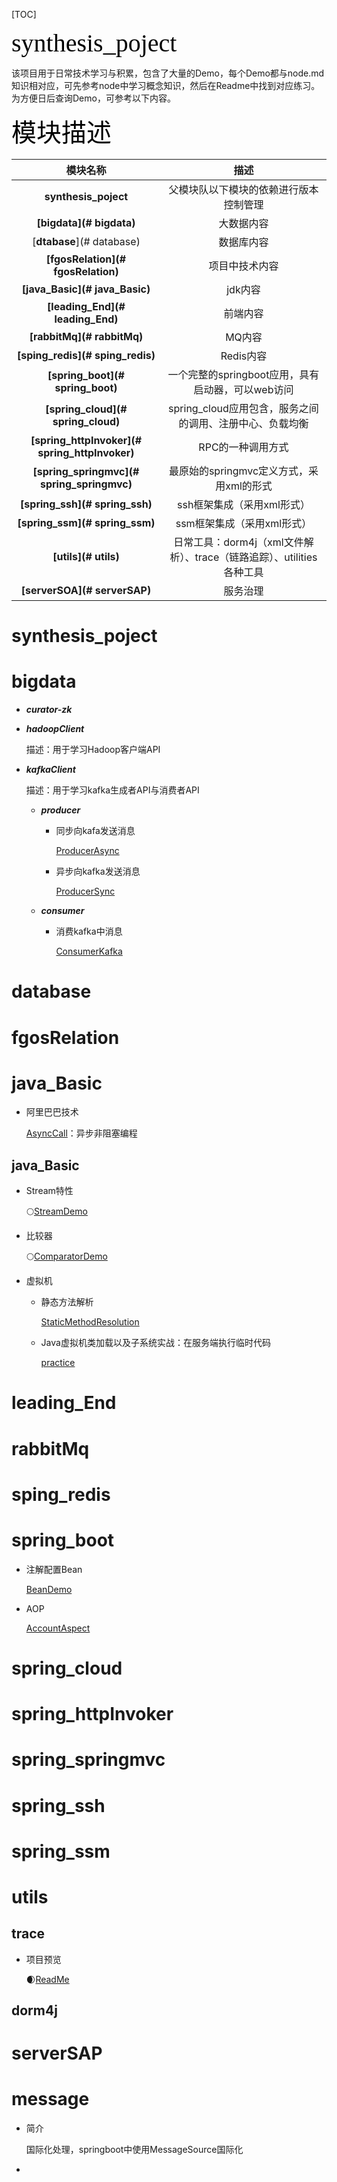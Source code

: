 [TOC]

<span style='color:black;background:背景颜色;font-size:40px;font-family:字体;'>synthesis_poject</span>

该项目用于日常技术学习与积累，包含了大量的Demo，每个Demo都与node.md知识相对应，可先参考node中学习概念知识，然后在Readme中找到对应练习。为方便日后查询Demo，可参考以下内容。

<span style='color:black;background:背景颜色;font-size:40px;font-family:字体;'>模块描述</span>

|                    模块名称                    |                             描述                             |
| :--------------------------------------------: | :----------------------------------------------------------: |
|              **synthesis_poject**              |            父模块队以下模块的依赖进行版本控制管理            |
|            **[bigdata](# bigdata)**            |                          大数据内容                          |
|           [**dtabase**](# database)            |                          数据库内容                          |
|       **[fgosRelation](# fgosRelation)**       |                        项目中技术内容                        |
|         **[java_Basic](# java_Basic)**         |                           jdk内容                            |
|        **[leading_End](# leading_End)**        |                           前端内容                           |
|           **[rabbitMq](# rabbitMq)**           |                            MQ内容                            |
|        **[sping_redis](# sping_redis)**        |                          Redis内容                           |
|        **[spring_boot](# spring_boot)**        |      一个完整的springboot应用，具有启动器，可以web访问       |
|       **[spring_cloud](# spring_cloud)**       |   spring_cloud应用包含，服务之间的调用、注册中心、负载均衡   |
| **[spring_httpInvoker](# spring_httpInvoker)** |                      RPC的一种调用方式                       |
|   **[spring_springmvc](# spring_springmvc)**   |           最原始的springmvc定义方式，采用xml的形式           |
|         **[spring_ssh](# spring_ssh)**         |                  ssh框架集成（采用xml形式）                  |
|         **[spring_ssm](# spring_ssm)**         |                  ssm框架集成（采用xml形式）                  |
|              **[utils](# utils)**              | 日常工具：dorm4j（xml文件解析）、trace（链路追踪）、utilities各种工具 |
|          **[serverSOA](# serverSAP)**          |                           服务治理                           |

# synthesis_poject

# bigdata

- ***curator-zk***

- ***hadoopClient***

  描述：用于学习Hadoop客户端API

- ***kafkaClient***

  描述：用于学习kafka生成者API与消费者API

  - ***producer***

    - 同步向kafa发送消息

      [ProducerAsync](bigdata/kafkaClient/producer/src/main/java/com/dcy/kafka/ProducerAsync.java)

    - 异步向kafka发送消息

      [ProducerSync](bigdata/kafkaClient/producer/src/main/java/com/dcy/kafka/ProducerSync.java)

  - ***consumer***

    - 消费kafka中消息

      [ConsumerKafka](bigdata/kafkaClient/consumer/src/main/java/com/dcy/kafka/ConsumerKafka.java)

# database

# fgosRelation

# java_Basic

- 阿里巴巴技术

  [AsyncCall](java_Basic/src/test/java/com/dcy/alibaba/AsyncCall.java)：异步非阻塞编程

  

## java_Basic

- Stream特性

  :full_moon:[StreamDemo](java_Basic/src/test/java/com/dcy/util/StreamDemo.java)

- 比较器

  :full_moon:[ComparatorDemo](java_Basic/src/test/java/com/dcy/util/ComparatorDemo.java)

- 虚拟机

  - 静态方法解析

    [StaticMethodResolution](java_Basic/src/main/java/com/dcy/hotspot/executeSystem/stackFrame/StaticMethodResolution.java)
  
  - Java虚拟机类加载以及子系统实战：在服务端执行临时代码
  
    [practice](java_Basic/src/main/java/com/dcy/hotspot/executeSystem/practice)

# leading_End

# rabbitMq

# sping_redis

# spring_boot

- 注解配置Bean

  [BeanDemo](spring_boot/src/main/java/com/springboot/config/beanDemo/BeanDemo.java)

- AOP

  [AccountAspect](spring_boot/src/main/java/com/springboot/config/aspect/AccountAspect.java)

# spring_cloud

# spring_httpInvoker

# spring_springmvc

# **spring_ssh**

# spring_ssm

# utils



##  trace

- 项目预览

  :waxing_crescent_moon:[ReadMe](utils/trace/README.md)

## dorm4j



# serverSAP

# message

- 简介

  国际化处理，springboot中使用MessageSource国际化

- 
